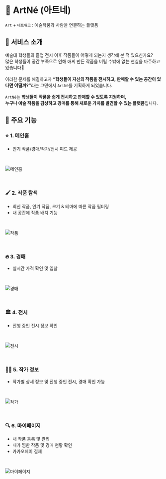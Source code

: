 # 🎨 ArtNé (아트네)
`Art` + `네트워크` : 예술작품과 사람을 연결하는 플랫폼

## 📌 서비스 소개

예술대 학생들의 졸업 전시 이후 작품들이 어떻게 되는지 생각해 본 적 있으신가요? 
<br>
많은 학생들이 공간 부족으로 인해 애써 만든 작품을 버릴 수밖에 없는 현실을 마주하고 있습니다💬
<br><br>
이러한 문제를 해결하고자 <b>“학생들이 자신의 작품을 전시하고, 판매할 수 있는 공간이 있다면 어떨까?”</b>라는 고민에서 `ArtNé`를 기획하게 되었습니다.
<br><br>
`ArtNé`는 <b>학생들이 작품을 쉽게 전시하고 판매할 수 있도록 지원하며,<br> 누구나 예술 작품을 감상하고 경매를 통해 새로운 가치를 발견할 수 있는 플랫폼</b>입니다.


## 🚀 주요 기능

### ⭐ 1. 메인홈
- 인기 작품/경매/작가/전시 피드 제공

<br>

![메인홈](https://github.com/user-attachments/assets/e50c9e08-6266-4e74-89ea-fd822d69658f)

<br>

### 🖌️ 2. 작품 탐색
- 최신 작품, 인기 작품, 크기 & 테마에 따른 작품 필터링
- 내 공간에 작품 배치 기능
  
<br>

![작품](https://github.com/user-attachments/assets/77989dde-1a2d-46e2-ae18-9eb6ce6d6483)

<br>

### 🔥 3. 경매 
- 실시간 가격 확인 및 입찰

<br>

![경매](https://github.com/user-attachments/assets/8804fa31-2b25-40e1-a389-6af4116da96a)

<br>

### 🏛️ 4. 전시
- 진행 중인 전시 정보 확인

<br>

![전시](https://github.com/user-attachments/assets/a95c6701-6d4e-42ea-87ba-cb35816ab3ec)

<br>

### 👩‍🎨 5. 작가 정보
- 작가별 상세 정보 및 진행 중인 전시, 경매 확인 가능

<br>

![작가](https://github.com/user-attachments/assets/c12bb4d3-1e1b-4c1a-b091-fe1d6e69586a)

<br>

### 🔍 6. 마이페이지
- 내 작품 등록 및 관리 
- 내가 찜한 작품 및 경매 현황 확인
- 카카오페이 결제

<br>

![마이페이지](https://github.com/user-attachments/assets/b180aff5-4732-491c-a561-0c9a1e8c98d7)

<br>


